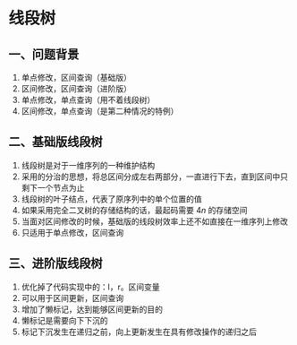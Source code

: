 # 线段树

## 一、问题背景

1. 单点修改，区间查询（基础版）
2. 区间修改，区间查询（进阶版）
3. 单点修改，单点查询（用不着线段树）
4. 区间修改，单点查询（是第二种情况的特例）



## 二、基础版线段树

1. 线段树是对于一维序列的一种维护结构
2. 采用的分治的思想，将总区间分成左右两部分，一直进行下去，直到区间中只剩下一个节点为止
3. 线段树的叶子结点，代表了原序列中的单个位置的值
4. 如果采用完全二叉树的存储结构的话，最起码需要 $4n$ 的存储空间
5. 当面对区间修改的时候，基础版的线段树效率上还不如直接在一维序列上修改
6. 只适用于单点修改，区间查询



## 三、进阶版线段树

1. 优化掉了代码实现中的：l，r。区间变量
2. 可以用于区间更新，区间查询
3. 增加了懒标记，达到能够区间更新的目的
4. 懒标记是需要向下下沉的
5. 标记下沉发生在递归之前，向上更新发生在具有修改操作的递归之后